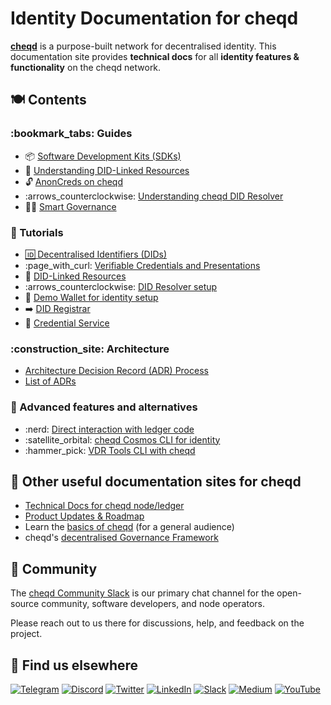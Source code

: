 # Identity Documentation for cheqd

[**cheqd**](https://learn.cheqd.io) is a purpose-built network for decentralised identity. This documentation site provides **technical docs** for all **identity features & functionality** on the cheqd network.

## 🍽 Contents

### :bookmark\_tabs: Guides

* :package: [Software Development Kits (SDKs)](guides/sdk/)
* :link: [Understanding DID-Linked Resources](guides/did-linked-resources/)
* :unlock: [AnonCreds on cheqd](guides/anoncreds/)
* :arrows\_counterclockwise: [Understanding cheqd DID Resolver](guides/resolver/did-resolver.md)
* :judge: [Smart Governance](guides/smart-governance/)

### :book: Tutorials

* [🆔 Decentralised Identifiers (DIDs)](tutorials/did-operations/)
* :page\_with\_curl: [Verifiable Credentials and Presentations](tutorials/credentials-and-presentations/)
* :link: [DID-Linked Resources](tutorials/did-linked-resources/)
* :arrows\_counterclockwise: [DID Resolver setup](tutorials/did-resolver.md)
* 🛅 [Demo Wallet for identity setup](tutorials/demo-wallet.md)
* ➡️ [DID Registrar](tutorials/did-registrar/)
* 🔁 [Credential Service](guides/anoncreds/credential-definition.md)

### :construction\_site: Architecture

* [Architecture Decision Record (ADR) Process](architecture/)
* [List of ADRs](architecture/adr-list/)

### :dizzy: Advanced features and alternatives

* :nerd: [Direct interaction with ledger code](advanced/)
* :satellite\_orbital: [cheqd Cosmos CLI for identity](advanced/cheqd-node-cli/)
* :hammer\_pick: [VDR Tools CLI with cheqd](advanced/vdr-tools/)

## 📖 Other useful documentation sites for cheqd

* [Technical Docs for cheqd node/ledger](https://docs.cheqd.io/node)
* [Product Updates & Roadmap](https://product.cheqd.io)
* Learn the [basics of cheqd](https://learn.cheqd.io) (for a general audience)
* cheqd's [decentralised Governance Framework](https://docs.cheqd.io/governance)

## 💬 Community

The [cheqd Community Slack](http://cheqd.link/join-cheqd-slack) is our primary chat channel for the open-source community, software developers, and node operators.

Please reach out to us there for discussions, help, and feedback on the project.

## 🙋 Find us elsewhere

[![Telegram](https://img.shields.io/badge/Telegram-2CA5E0?style=for-the-badge\&logo=telegram\&logoColor=white)](https://t.me/cheqd) [![Discord](https://img.shields.io/badge/Discord-7289DA?style=for-the-badge\&logo=discord\&logoColor=white)](http://cheqd.link/discord-github) [![Twitter](https://img.shields.io/badge/Twitter-1DA1F2?style=for-the-badge\&logo=twitter\&logoColor=white)](https://twitter.com/intent/follow?screen\_name=cheqd\_io) [![LinkedIn](https://img.shields.io/badge/LinkedIn-0077B5?style=for-the-badge\&logo=linkedin\&logoColor=white)](http://cheqd.link/linkedin) [![Slack](https://img.shields.io/badge/Slack-4A154B?style=for-the-badge\&logo=slack\&logoColor=white)](http://cheqd.link/join-cheqd-slack) [![Medium](https://img.shields.io/badge/Medium-12100E?style=for-the-badge\&logo=medium\&logoColor=white)](https://blog.cheqd.io) [![YouTube](https://img.shields.io/badge/YouTube-FF0000?style=for-the-badge\&logo=youtube\&logoColor=white)](https://www.youtube.com/channel/UCBUGvvH6t3BAYo5u41hJPzw/)
